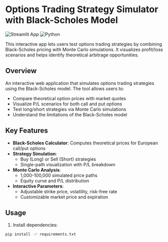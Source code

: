 # Options Trading Strategy Simulator with Black-Scholes Model

![Streamlit App](https://img.shields.io/badge/Streamlit-FF4B4B?style=for-the-badge&logo=Streamlit&logoColor=white)
![Python](https://img.shields.io/badge/Python-3776AB?style=for-the-badge&logo=python&logoColor=white)

This interactive app lets users test options trading strategies by combining Black-Scholes pricing with Monte Carlo simulations. It visualizes profit/loss scenarios and helps identify theoretical arbitrage opportunities. 

## Overview
An interactive web application that simulates options trading strategies using the Black-Scholes model. The tool allows users to:
- Compare theoretical option prices with market quotes
- Visualize P/L scenarios for both call and put options
- Test long/short strategies via Monte Carlo simulations
- Understand the limitations of the Black-Scholes model

## Key Features
- **Black-Scholes Calculator**: Computes theoretical prices for European call/put options
- **Strategy Simulation**: 
  - Buy (Long) or Sell (Short) strategies
  - Single-path visualization with P/L breakdown
- **Monte Carlo Analysis**: 
  - 1,000-100,000 simulated price paths
  - Equity curve and P/L distribution
- **Interactive Parameters**:
  - Adjustable strike price, volatility, risk-free rate
  - Customizable market price and expiration

## Usage
1. Install dependencies:
```bash
pip install -r requirements.txt
